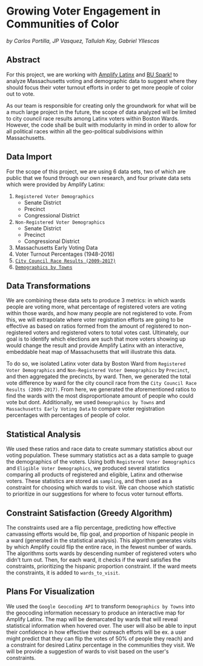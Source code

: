 # Growing Voter Engagement in Communities of Color

_by Carlos Portilla, JP Vasquez, Tallulah Kay, Gabriel Yllescas_

## Abstract

For this project, we are working with [Amplify Latinx][amplify] and [BU Spark!][spark] to analyze Massachusetts voting and demographic data to suggest where they should focus their voter turnout efforts in order to get more people of color out to vote.

As our team is responsible for creating only the groundwork for what will be a much large project in the future, the scope of data analyzed will be limited to city council race results among Latinx voters within Boston Wards. However, the code shall be built with modularity in mind in order to allow for all political races within all the geo-political subdivisions within Massachusetts. 

## Data Import

For the scope of this project, we are using 6 data sets, two of which are public that we found through our own research, and four private data sets which were provided by Amplify Latinx:

1. `Registered Voter Demographics`
   - Senate District
   - Precinct
   - Congressional District
2. `Non-Registered Voter Demographics`
   - Senate District
   - Precinct
   - Congressional District
3. Massachusetts Early Voting Data
4. Voter Turnout Percentages (1948-2016)
5. [`City Council Race Results (2009-2017)`][results]
6. [`Demographics by Towns`][dems]

## Data Transformations

We are combining these data sets to produce 3 metrics: in which wards people are voting more, what percentage of registered voters are voting within those wards, and how many people are not registered to vote. From this, we will extrapolate where voter registration efforts are going to be effective as based on ratios formed from the amount of registered to non-registered voters and registered voters to total votes cast. Ultimately, our goal is to identify which elections are such that more voters showing up would change the result and provide Amplify Latinx with an interactive, embeddable heat map of Massachusetts that will illustrate this data.

To do so, we isolated Latinx voter data by Boston Ward from `Registered Voter Demographics` and `Non-Registered Voter Demographics` by `Precinct`, and then aggregated the precincts, by ward. Then, we generated the total vote difference by ward for the city council race from the `City Council Race Results (2009-2017)`. From here, we generated the aforementioned ratios to find the wards with the most disproportionate amount of people who could vote but dont. Additionally, we used `Demographics by Towns` and `Massachusetts Early Voting Data` to compare voter registration percentages with percentages of people of color. 

## Statistical Analysis

We used these ratios and race data to create summary statistics about our voting population. These summary statistics act as a data sample to guage the demographics of the voters. Using both `Registered Voter Demographics` and `Eligible Voter Demographics`, we produced several statistics comparing all products of registered and eligible, Latinx and otherwise voters. These statistics are stored as `sampling`, and then used as a constraint for choosing which wards to visit. We can choose which statistic to prioritize in our suggestions for where to focus voter turnout efforts.

## Constraint Satisfaction (Greedy Algorithm)

The constraints used are a flip percentage, predicting how effective canvassing efforts would be, flip goal, and proportion of hispanic people in a ward (generated in the statistical analysis). This algorithm generates visits by which Amplify could flip the entire race, in the fewest number of wards. The algorithms sorts wards by descending number of registered voters who didn't turn out. Then, for each ward, it checks if the ward satisfies the constraints, prioritizing the hispanic proportion constraint. If the ward meets the constraints, it is added to `wards_to_visit`.

## Plans For Visualization

We used the `Google Geocoding API` to transform `Demographics by Towns` into the geocoding information necessary to produce an interactive map for Amplify Latinx. The map will be demarcated by wards that will reveal statistical information when hovered over. The user will also be able to input their confidence in how effective their outreach efforts will be ex. a user might predict that they can flip the votes of 50% of people they reach) and a constraint for desired Latinx percentage in the communities they visit. We will be provide a suggestion of wards to visit based on the user's constraints.

[amplify]: https://amplifylatinx.co/
[spark]: http://www.bu.edu/spark/
[results]: https://www.boston.gov/sites/default/files/2017_-_11-07-17_-_city_councillor_at_large_ward_precinct_results.pdf?fbclid=IwAR0FimlNPxQ1WkOBau8nOWlXGUCU_A_gtFel71KmKQkuUC7xnEVlBjGF-6I
[dems]: http://archive.boston.com/news/local/massachusetts/graphics/03_22_11_2010_census_town_population/?fbclid=IwAR1-4mbJ6MZbR9u2sNwsebbWGTaEo3pDR3wJjjAonrZEJhm1EbQz6i0mrW0
